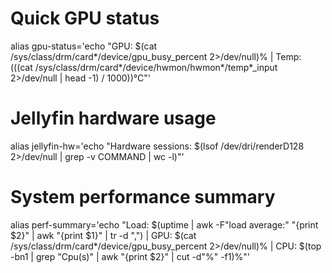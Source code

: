 # Quick GPU status
alias gpu-status='echo "GPU: $(cat /sys/class/drm/card*/device/gpu_busy_percent 2>/dev/null)% | Temp: $(($(cat /sys/class/drm/card*/device/hwmon/hwmon*/temp*_input 2>/dev/null | head -1) / 1000))°C"'

# Jellyfin hardware usage
alias jellyfin-hw='echo "Hardware sessions: $(lsof /dev/dri/renderD128 2>/dev/null | grep -v COMMAND | wc -l)"'

# System performance summary
alias perf-summary='echo "Load: $(uptime | awk -F"load average:" "{print \$2}" | awk "{print \$1}" | tr -d ",") | GPU: $(cat /sys/class/drm/card*/device/gpu_busy_percent 2>/dev/null)% | CPU: $(top -bn1 | grep "Cpu(s)" | awk "{print \$2}" | cut -d"%" -f1)%"'